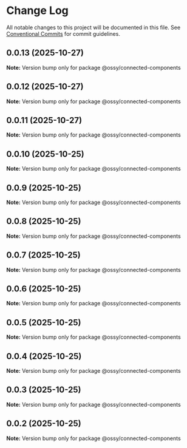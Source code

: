 # Change Log

All notable changes to this project will be documented in this file.
See [Conventional Commits](https://conventionalcommits.org) for commit guidelines.

## 0.0.13 (2025-10-27)

**Note:** Version bump only for package @ossy/connected-components





## 0.0.12 (2025-10-27)

**Note:** Version bump only for package @ossy/connected-components





## 0.0.11 (2025-10-27)

**Note:** Version bump only for package @ossy/connected-components





## 0.0.10 (2025-10-25)

**Note:** Version bump only for package @ossy/connected-components





## 0.0.9 (2025-10-25)

**Note:** Version bump only for package @ossy/connected-components





## 0.0.8 (2025-10-25)

**Note:** Version bump only for package @ossy/connected-components





## 0.0.7 (2025-10-25)

**Note:** Version bump only for package @ossy/connected-components





## 0.0.6 (2025-10-25)

**Note:** Version bump only for package @ossy/connected-components





## 0.0.5 (2025-10-25)

**Note:** Version bump only for package @ossy/connected-components





## 0.0.4 (2025-10-25)

**Note:** Version bump only for package @ossy/connected-components





## 0.0.3 (2025-10-25)

**Note:** Version bump only for package @ossy/connected-components





## 0.0.2 (2025-10-25)

**Note:** Version bump only for package @ossy/connected-components
